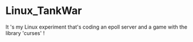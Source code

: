 # Linux_TankWar
It 's my Linux experiment that's coding an epoll server and a game with the library 'curses' !
